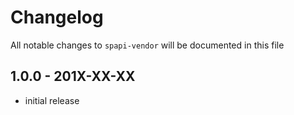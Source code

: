 # Changelog

All notable changes to `spapi-vendor` will be documented in this file

## 1.0.0 - 201X-XX-XX

- initial release
